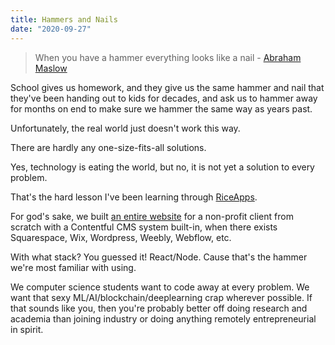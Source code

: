 ```yaml
---
title: Hammers and Nails
date: "2020-09-27"
---
```


> When you have a hammer everything looks like a nail - [Abraham Maslow](https://en.wikipedia.org/wiki/Law_of_the_instrument)

School gives us homework, and they give us the same hammer and nail that they've been handing out to kids for decades, and ask us to hammer away for months on end to make sure we hammer the same way as years past.

Unfortunately, the real world just doesn't work this way.

There are hardly any one-size-fits-all solutions.

Yes, technology is eating the world, but no, it is not yet a solution to every problem.

That's the hard lesson I've been learning through [RiceApps](http://riceapps.org/).

For god's sake, we built [an entire website](https://ftwl2019.herokuapp.com/) for a non-profit client from scratch with a Contentful CMS system built-in, when there exists Squarespace, Wix, Wordpress, Weebly, Webflow, etc.

With what stack? You guessed it! React/Node. Cause that's the hammer we're most familiar with using.

We computer science students want to code away at every problem. We want that sexy ML/AI/blockchain/deeplearning crap wherever possible. If that sounds like you, then you're probably better off doing research and academia than joining industry or doing anything remotely entrepreneurial in spirit.